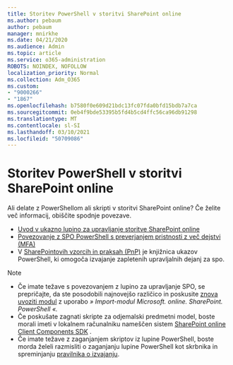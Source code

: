 ```yaml
---
title: Storitev PowerShell v storitvi SharePoint online
ms.author: pebaum
author: pebaum
manager: mnirkhe
ms.date: 04/21/2020
ms.audience: Admin
ms.topic: article
ms.service: o365-administration
ROBOTS: NOINDEX, NOFOLLOW
localization_priority: Normal
ms.collection: Adm_O365
ms.custom:
- "9000266"
- "1867"
ms.openlocfilehash: b7580f0e609d21bdc13fc07fda0bfd15bdb7a7ca
ms.sourcegitcommit: 0eb4f9bde53395b5fd4b5cd4ffc56ca96db91298
ms.translationtype: MT
ms.contentlocale: sl-SI
ms.lasthandoff: 03/10/2021
ms.locfileid: "50709086"
---
```

# <a name="sharepoint-online-powershell"></a>Storitev PowerShell v storitvi SharePoint online

Ali delate z PowerShellom ali skripti v storitvi SharePoint online? Če želite več informacij, obiščite spodnje povezave.
- [Uvod v ukazno lupino za upravljanje storitve SharePoint online](https://docs.microsoft.com/powershell/sharepoint/sharepoint-online/connect-sharepoint-online?view=sharepoint-ps)
- [Povezovanje z SPO PowerShell s preverjanjem pristnosti z več dejstvi (MFA)](https://docs.microsoft.com/powershell/sharepoint/sharepoint-online/connect-sharepoint-online?view=sharepoint-ps#to-connect-with-multifactor-authentication-mfa)
- V [SharePointovih vzorcih in praksah (PnP)](https://docs.microsoft.com/powershell/sharepoint/sharepoint-pnp/sharepoint-pnp-cmdlets?view=sharepoint-ps) je knjižnica ukazov PowerShell, ki omogoča izvajanje zapletenih upravljalnih dejanj za spo.

> [!NOTE]
> - Če imate težave s povezovanjem z lupino za upravljanje SPO, se prepričajte, da ste posodobili najnovejšo različico in poskusite [znova uvoziti modul](https://docs.microsoft.com/powershell/scripting/developer/module/importing-a-powershell-module?view=powershell-7.1) z uporabo *» Import-modul Microsoft. online. SharePoint. PowerShell «.*
> - Če poskušate zagnati skripte za odjemalski predmetni model, boste morali imeti v lokalnem računalniku nameščen sistem [SharePoint online Client Components SDK](https://www.microsoft.com/download/details.aspx?id=42038) .
> - Če imate težave z zaganjanjem skriptov iz lupine PowerShell, boste morda želeli razmisliti o zaganjanju lupine PowerShell kot skrbnika in spreminjanju [pravilnika o izvajanju](https://docs.microsoft.com/powershell/module/microsoft.powershell.core/about/about_execution_policies?view=powershell-6).
